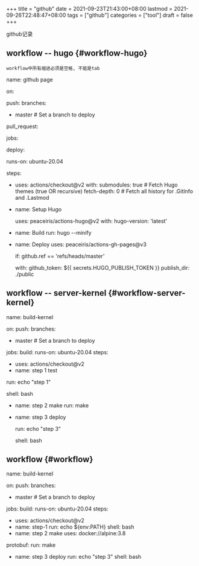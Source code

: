+++
title = "github"
date = 2021-09-23T21:43:00+08:00
lastmod = 2021-09-26T22:48:47+08:00
tags = ["github"]
categories = ["tool"]
draft = false
+++

github记录

<!--more-->


## workflow -- hugo {#workflow-hugo}

```text
workflow中所有缩进必须是空格, 不能是tab
```

name: github page

on:

push:
  branches:

-   master  # Set a branch to deploy

pull\_request:

jobs:

deploy:

runs-on: ubuntu-20.04

steps:

-   uses: actions/checkout@v2
    with:
      submodules: true  # Fetch Hugo themes (true OR recursive)
      fetch-depth: 0    # Fetch all history for .GitInfo and .Lastmod

<!--listend-->

-   name: Setup Hugo

    uses: peaceiris/actions-hugo@v2
    with:
      hugo-version: 'latest'

<!--listend-->

-   name: Build
    run: hugo --minify

<!--listend-->

-   name: Deploy
    uses: peaceiris/actions-gh-pages@v3

    if: github.ref == 'refs/heads/master'

    with:
      github\_token: ${{ secrets.HUGO\_PUBLISH\_TOKEN }}
      publish\_dir: ./public


## workflow -- server-kernel {#workflow-server-kernel}

name: build-kernel

on:
  push:
    branches:

-   master  # Set a branch to deploy

jobs:
  build:
    runs-on: ubuntu-20.04
    steps:

-   uses: actions/checkout@v2
-   name: step 1 test

run: echo "step 1"

shell: bash

-   name: step 2 make
    run: make

<!--listend-->

-   name: step 3 deploy

    run: echo "step 3"

    shell: bash


## workflow {#workflow}

name: build-kernel

on:
  push:
    branches:

-   master  # Set a branch to deploy

jobs:
  build:
    runs-on: ubuntu-20.04
    steps:

-   uses: actions/checkout@v2
-   name: step-1
    run: echo ${env:PATH}
    shell: bash
-   name: step 2 make
    uses: docker://alpine:3.8

  protobuf:
run: make

-   name: step 3 deploy
    run: echo "step 3"
    shell: bash